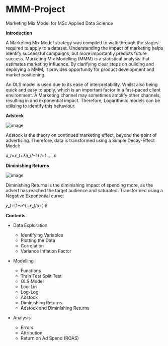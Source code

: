 # MMM-Project
Marketing Mix Model for MSc Applied Data Science

**Introduction**

A Marketing Mix Model strategy was compiled to walk through the stages required to apply to a dataset.
Understanding the impact of marketing helps identify successful campaigns, but more importantly predicts future success.
Marketing Mix Modelling (MMM) is a statistical analysis that estimates marketing influence.
By clarifying clear steps on building and deploying a MMM, it provides opportunity for product development and market positioning. 

An OLS model is used due to its ease of interpretability. Whilst also being quick and easy to apply, which is an important factor in a fast-paced client environment.
A Marketing channel may sometimes amplify other channels, resulting in and exponential impact. Therefore, Logarithmic models can be utilising to identify this behaviour.
 
 
 **Adstock**

![image](https://user-images.githubusercontent.com/25266458/129876411-386d3288-f90f-4b74-a6bc-066989feb4a6.png)


Adstock is the theory on continued marketing effect, beyond the point of advertising. Therefore, data is transformed using a Simple Decay-Effect Model:
 


𝑎_𝑡=𝑥_𝑡+𝜆𝑎_(𝑡−1)           𝑡=1,…, 𝑛

**Diminishing Returns**

![image](https://user-images.githubusercontent.com/25266458/129876150-bf988aeb-b3f6-439d-86ae-5037731021f6.png)

Diminishing Returns is the diminishing impact of spending more, as the advert has reached the target audience and saturated. Transformed using a Negative Exponential curve:



𝑦_𝑡=(1−𝑒^(−𝑥_𝑡/𝛼) )∙𝛽  



**Contents**
- Data Exploration
  - Identifying Variables
  - Plotting the Data
  - Correlation
  - Variance Inflation Factor

- Modelling
  - Functions
  - Train Test Split Test
  - OLS Model
  - Log-Lin
  - Log-Log
  - Adstock
  - Diminishing Returns
  - Adstock and Diminishing Returns

- Analysis
  - Errors
  - Attribution
  - Return on Ad Spend (ROAS)

